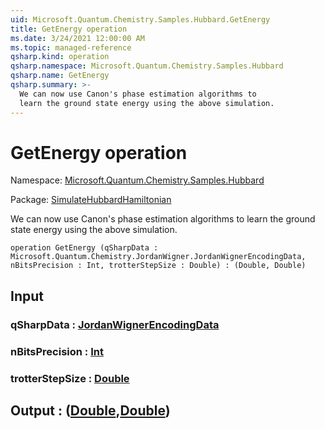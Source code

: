 ```yaml
---
uid: Microsoft.Quantum.Chemistry.Samples.Hubbard.GetEnergy
title: GetEnergy operation
ms.date: 3/24/2021 12:00:00 AM
ms.topic: managed-reference
qsharp.kind: operation
qsharp.namespace: Microsoft.Quantum.Chemistry.Samples.Hubbard
qsharp.name: GetEnergy
qsharp.summary: >-
  We can now use Canon's phase estimation algorithms to
  learn the ground state energy using the above simulation.
---
```


# GetEnergy operation

Namespace: [Microsoft.Quantum.Chemistry.Samples.Hubbard](xref:Microsoft.Quantum.Chemistry.Samples.Hubbard)

Package: [SimulateHubbardHamiltonian](https://nuget.org/packages/SimulateHubbardHamiltonian)


We can now use Canon's phase estimation algorithms tolearn the ground state energy using the above simulation.

```qsharp
operation GetEnergy (qSharpData : Microsoft.Quantum.Chemistry.JordanWigner.JordanWignerEncodingData, nBitsPrecision : Int, trotterStepSize : Double) : (Double, Double)
```


## Input

### qSharpData : [JordanWignerEncodingData](xref:Microsoft.Quantum.Chemistry.JordanWigner.JordanWignerEncodingData)




### nBitsPrecision : [Int](xref:microsoft.quantum.lang-ref.int)




### trotterStepSize : [Double](xref:microsoft.quantum.lang-ref.double)





## Output : ([Double](xref:microsoft.quantum.lang-ref.double),[Double](xref:microsoft.quantum.lang-ref.double))

